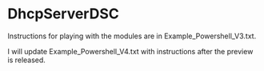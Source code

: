 DhcpServerDSC
=============

Instructions for playing with the modules are in Example_Powershell_V3.txt.

I will update Example_Powershell_V4.txt with instructions after the preview is released.
